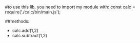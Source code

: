 #to use this lib, you need to import my module with:
const calc = require('./calc/bin/main.js');

##methods:
- calc.add(1,2)
- calc.subtract(1,2)
